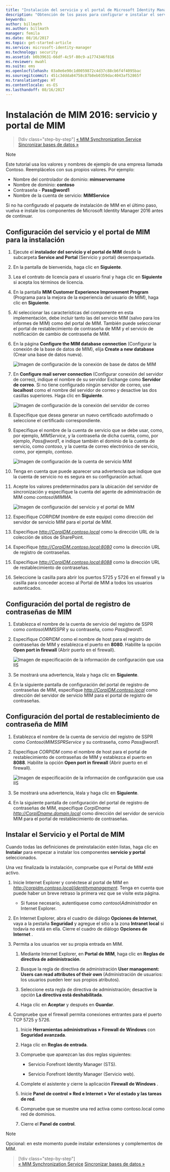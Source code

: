 ```yaml
---
title: "Instalación del servicio y el portal de Microsoft Identity Manager | Microsoft Docs"
description: "Obtención de los pasos para configurar e instalar el servicio y el portal de MIM de Microsoft Identity Manager 2016"
keywords: 
author: billmath
ms.author: billmath
manager: femila
ms.date: 08/16/2017
ms.topic: get-started-article
ms.service: microsoft-identity-manager
ms.technology: security
ms.assetid: b0b39631-66df-4c5f-80c9-a1774346f816
ms.reviewer: mwahl
ms.suite: ems
ms.openlocfilehash: 03a0e6e90c1d0059872c4d37c88cb6f4f4095bac
ms.sourcegitcommit: 451c3ddda84758c87b8eb0359dac4043af52865f
ms.translationtype: HT
ms.contentlocale: es-ES
ms.lasthandoff: 08/16/2017
---
```

# <a name="install-mim-2016-mim-service-and-portal"></a>Instalación de MIM 2016: servicio y portal de MIM

>[!div class="step-by-step"]
[« MIM Synchronization Service](install-mim-sync.md)
[Sincronizar bases de datos »](install-mim-sync-ad-service.md)

> [!NOTE]
> Este tutorial usa los valores y nombres de ejemplo de una empresa llamada Contoso. Reemplácelos con sus propios valores. Por ejemplo:
> - Nombre del controlador de dominio: **mimservername**
> - Nombre de dominio: **contoso**
> - Contraseña - **Pass@word1**
> - Nombre de la cuenta de servicio: **MIMService**

Si no ha configurado el paquete de instalación de MIM en el último paso, vuelva e instale los componentes de Microsoft Identity Manager 2016 antes de continuar.


## <a name="configure-mim-service-and-portal-for-installation"></a>Configuración del servicio y el portal de MIM para la instalación

1. Ejecute el **instalador del servicio y el portal de MIM** desde la subcarpeta **Service and Portal** (Servicio y portal) desempaquetada.

2. En la pantalla de bienvenida, haga clic en **Siguiente**.

3. Lea el contrato de licencia para el usuario final y haga clic en **Siguiente** si acepta los términos de licencia.

4. En la pantalla **MIM Customer Experience Improvement Program** (Programa para la mejora de la experiencia del usuario de MIM), haga clic en **Siguiente**.

5. Al seleccionar las características del componente en esta implementación, debe incluir tanto las del servicio MIM (salvo para los informes de MIM) como del portal de MIM. También puede seleccionar el portal de restablecimiento de contraseña de MIM y el servicio de notificación de cambio de contraseña de MIM.

6. En la página **Configure the MIM database connection** (Configurar la conexión de la base de datos de MIM), elija **Create a new database** (Crear una base de datos nueva).

    ![Imagen de configuración de la conexión de base de datos de MIM](media/MIM-Install10.png)

7. En **Configure mail server connection** (Configurar conexión del servidor de correo), indique el nombre de su servidor Exchange como **Servidor de correo**. Si no tiene configurado ningún servidor de correo, use **localhost** como el nombre del servidor de correo y desactive las dos casillas superiores. Haga clic en **Siguiente**.

    ![Imagen de configuración de la conexión del servidor de correo](media/MIM-Install11.png)

8. Especifique que desea generar un nuevo certificado autofirmado o seleccione el certificado correspondiente.

9. Especifique el nombre de la cuenta de servicio que se debe usar, como, por ejemplo, *MIMService*, y la contraseña de dicha cuenta, como, por ejemplo, *Pass@word1*, e indique también el dominio de la cuenta de servicio, como *contoso*, y la cuenta de correo electrónico de servicio, como, por ejemplo, *contoso*.

    ![Imagen de configuración de la cuenta de servicio MIM](media/MIM-Install12.png)

10. Tenga en cuenta que puede aparecer una advertencia que indique que la cuenta de servicio no es segura en su configuración actual.

11. Acepte los valores predeterminados para la ubicación del servidor de sincronización y especifique la cuenta del agente de administración de MIM como *contoso\MIMMA*.

    ![Imagen de configuración del servicio y el portal de MIM](media/MIM-Install13.png)

12. Especifique *CORPIDM* (nombre de este equipo) como dirección del servidor de servicio MIM para el portal de MIM.

13. Especifique *http://CorpIDM.contoso.local* como la dirección URL de la colección de sitios de SharePoint.

14. Especifique *http://CorpIDM.contoso.local:8080* como la dirección URL de registro de contraseñas.

15. Especifique *http://CorpIDM.contoso.local:8088* como la dirección URL de restablecimiento de contraseñas.

16. Seleccione la casilla para abrir los puertos 5725 y 5726 en el firewall y la casilla para conceder acceso al Portal de MIM a todos los usuarios autenticados.

## <a name="configure-mim-password-registration-portal"></a>Configuración del portal de registro de contraseñas de MIM

1.  Establezca el nombre de la cuenta de servicio del registro de SSPR como *contoso\MIMSSPR* y su contraseña, como *Pass@word1*.

2.  Especifique *CORPIDM* como el nombre de host para el registro de contraseñas de MIM y establezca el puerto en **8080**. Habilite la opción **Open port in firewall** (Abrir puerto en el firewall).

    ![Imagen de especificación de la información de configuración que usa IIS](media/MIM-Install14.png)

3.  Se mostrará una advertencia, léala y haga clic en **Siguiente**.

4. En la siguiente pantalla de configuración del portal de registro de contraseñas de MIM, especifique *http://CorpIDM.contoso.local* como dirección del servidor de servicio MIM para el portal de registro de contraseñas.

## <a name="configure-mim-password-reset-portal"></a>Configuración del portal de restablecimiento de contraseña de MIM

1.  Establezca el nombre de la cuenta de servicio del registro de SSPR como *Contoso\MIMSSPRService* y su contraseña, como *Pass@word1*.

2.  Especifique *CORPIDM* como el nombre de host para el portal de restablecimiento de contraseñas de MIM y establezca el puerto en **8088**. Habilite la opción **Open port in firewall** (Abrir puerto en el firewall).

    ![Imagen de especificación de la información de configuración que usa IIS](media/MIM-Install15.png)

3.  Se mostrará una advertencia, léala y haga clic en **Siguiente**.

4. En la siguiente pantalla de configuración del portal de registro de contraseñas de MIM, especifique *CorpIDname  http://CorpIDname.domain.local* como dirección del servidor de servicio MIM para el portal de restablecimiento de contraseñas.

## <a name="install-mim-service-and-portal"></a>Instalar el Servicio y el Portal de MIM

Cuando todas las definiciones de preinstalación estén listas, haga clic en **Instalar** para empezar a instalar los componentes **servicio y portal** seleccionados.

Una vez finalizada la instalación, compruebe que el Portal de MIM esté activo.

1. Inicie Internet Explorer y conéctese al portal de MIM en *http://corpidm.contoso.local/identitymanagement*. Tenga en cuenta que puede haber un breve retraso la primera vez que se visite esta página.

    - Si fuese necesario, autentíquese como *contoso\Administrador* en Internet Explorer.

2. En Internet Explorer, abra el cuadro de diálogo **Opciones de Internet**, vaya a la pestaña **Seguridad** y agregue el sitio a la zona **Intranet local** si todavía no está en ella.  Cierre el cuadro de diálogo **Opciones de Internet** .

3. Permita a los usuarios ver su propia entrada en MIM.

    1.  Mediante Internet Explorer, en **Portal de MIM**, haga clic en **Reglas de directiva de administración**.

    2.  Busque la regla de directiva de administración **User management: Users can read attributes of their own** (Administración de usuarios: los usuarios pueden leer sus propios atributos).

    3.  Seleccione esta regla de directiva de administración; desactive la opción **La directiva está deshabilitada**.

    4.  Haga clic en **Aceptar** y después en **Guardar**.

4.  Compruebe que el firewall permita conexiones entrantes para el puerto TCP 5725 y 5726.

    1.  Inicie **Herramientas administrativas » Firewall de Windows** con **Seguridad avanzada**.

    2.  Haga clic en **Reglas de entrada**.

    3.  Compruebe que aparezcan las dos reglas siguientes:

        -   Servicio Forefront Identity Manager (STS).

        -   Servicio Forefront Identity Manager (Servicio web).

    4.  Complete el asistente y cierre la aplicación **Firewall de Windows** .

    5.  Inicie **Panel de control » Red e Internet » Ver el estado y las tareas de red**.

    6.  Compruebe que se muestre una red activa como contoso.local como red de dominios.

    7.  Cierre el **Panel de control**.

> [!NOTE]
> Opcional: en este momento puede instalar extensiones y complementos de MIM.

>[!div class="step-by-step"]  
[« MIM Synchronization Service](install-mim-sync.md)
[Sincronizar bases de datos »](install-mim-sync-ad-service.md)
